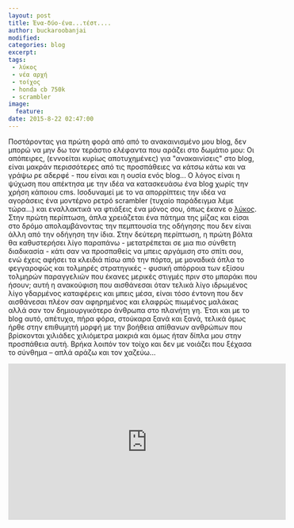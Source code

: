 ```yaml
---
layout: post
title: Ένα-δύο-ένα...τέστ....
author: buckaroobanjai
modified:
categories: blog
excerpt:
tags:
 - λύκος
 - νέα αρχή
 - τοίχος
 - honda cb 750k
 - scrambler
image:
  feature:
date: 2015-8-22 02:47:00
---
```


Ποστάροντας για πρώτη φορά από από το ανακαινισμένο μου blog, δεν μπορώ να μην δω τον τεράστιο ελέφαντα που αράζει στο δωμάτιο μου: Οι απόπειρες, (εννοείται κυρίως αποτυχημένες) για "ανακαινίσεις" στο blog, είναι μακράν περισσότερες από τις προσπάθειες να κάτσω κάτω και να γράψω ρε αδερφέ - που είναι και η ουσία ενός blog... Ο λόγος είναι η ψύχωση που απέκτησα με την ιδέα να κατασκευάσω ένα blog χωρίς την χρήση κάποιου cms. Ισοδυναμεί με το να απορρίπτεις την ιδέα να αγοράσεις ένα μοντέρνο ρετρό scrambler (τυχαίο παράδειγμα λέμε τώρα...) και εναλλακτικά να φτιάξεις ένα μόνος σου, όπως έκανε ο [λύκος](http://stoma-tou-lykou.blogspot.gr/search/label/CB750K).
Στην πρώτη περίπτωση, άπλα χρειάζεται ένα πάτημα της μίζας και είσαι στο δρόμο απολαμβάνοντας την πεμπτουσία της οδήγησης που δεν είναι άλλη από την οδήγηση την ίδια. Στην δεύτερη περίπτωση, η πρώτη βόλτα θα καθυστερήσει λίγο παραπάνω - μετατρέπεται σε μια πιο σύνθετη διαδικασία - κάτι σαν να προσπαθείς να μπεις αργάμιση στο σπίτι σου, ενώ έχεις αφήσει τα κλειδιά πίσω από την πόρτα, με μοναδικά όπλα το φεγγαροφώς και τολμηρές στρατηγικές - φυσική απόρροια των εξίσου τολμηρών παραγγελιών που έκανες μερικές στιγμές πριν στο μπαράκι που ήσουν; αυτή η ανακούφιση που αισθάνεσαι όταν τελικά λίγο ιδρωμένος λίγο γδαρμένος καταφέρεις και μπεις μέσα, είναι τόσο έντονη που δεν αισθάνεσαι πλέον σαν αφηρημένος και ελαφρώς πιωμένος μαλάκας αλλά σαν τον δημιουργικότερο άνθρωπα στο πλανήτη γη. 
Έτσι και με το blog αυτό, απέτυχα, πήρα φόρα, στούκαρα ξανά και ξανά, τελικά όμως ήρθε στην επιθυμητή μορφή με την βοήθεια απίθανων ανθρώπων που βρίσκονται χιλιάδες χιλιόμετρα μακριά και όμως ήταν δίπλα μου στην προσπάθεια αυτή. Βρήκα λοιπόν τον τοίχο και δεν με νοιάζει που ξέχασα το σύνθημα – απλά αράζω και τον χαζεύω... 
<iframe width="560" height="315" src="http://www.youtube.com/embed/bx1Bh8ZvH84" frameborder="0"> </iframe>


    

